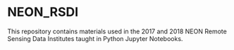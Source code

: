 # NEON_RSDI

This repository contains materials used in the 2017 and 2018 NEON Remote Sensing Data Institutes taught in Python Jupyter Notebooks. 

